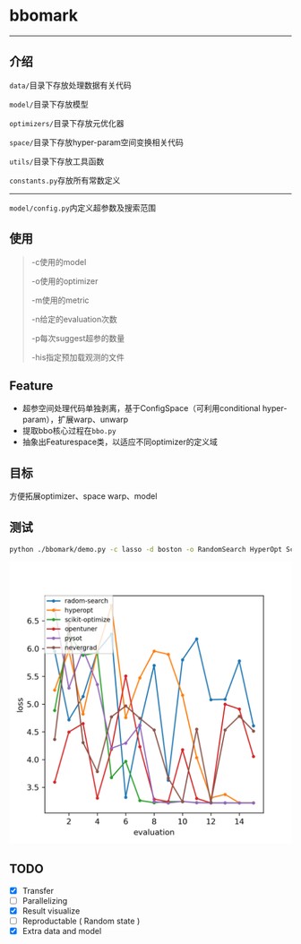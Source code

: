 # bbomark

---

## 介绍

`data/`目录下存放处理数据有关代码

`model/`目录下存放模型

`optimizers/`目录下存放元优化器

`space/`目录下存放hyper-param空间变换相关代码

`utils/`目录下存放工具函数

`constants.py`存放所有常数定义

---

`model/config.py`内定义超参数及搜索范围

## 使用

> -c使用的model
> 
> -o使用的optimizer
> 
> -m使用的metric
> 
> -n给定的evaluation次数
> 
> -p每次suggest超参的数量
> 
> -his指定预加载观测的文件

## Feature

- 超参空间处理代码单独剥离，基于ConfigSpace（可利用conditional hyper-param），扩展warp、unwarp
- 提取bbo核心过程在`bbo.py`
- 抽象出Featurespace类，以适应不同optimizer的定义域

## 目标

方便拓展optimizer、space warp、model

## 测试

[comment]: <> (RandomSearch：)

[comment]: <> (```bash)

[comment]: <> (python ./bbomark/demo.py -c DT -d boston -o RandomSearch -u a98ee5903a9d5a5480d40ce9c81d7c86 -m mae -n 15 -p 1)

[comment]: <> (```)

[comment]: <> (Nevergrad优化器：)

[comment]: <> (```bash)

[comment]: <> (python ./bbomark/demo.py -c lasso -d boston -o Nevergrad-OnePlusOne -u a98ee5903a9d5a5480d40ce9c81d7c86 -m mae -n 50 -p 1)

[comment]: <> (```)

```bash
python ./bbomark/demo.py -c lasso -d boston -o RandomSearch HyperOpt Scikit-GP-LCB OpenTuner-GA-DE PySOT Nevergrad-OnePlusOne -u a98ee5903a9d5a5480d40ce9c81d7c86 -m mae -n 15 -p 2
```

![](./out/demo_res.png)

## TODO

- [x] Transfer
- [ ] Parallelizing
- [x] Result visualize
- [ ] Reproductable ( Random state )
- [x] Extra data and model